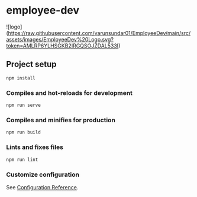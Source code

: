# employee-dev

![logo] (https://raw.githubusercontent.com/varunsundar01/EmployeeDev/main/src/assets/images/EmployeeDev%20Logo.svg?token=AMLRP6YLHSGKB2IRGQSOJZDAL533I)

## Project setup
```
npm install
```

### Compiles and hot-reloads for development
```
npm run serve
```

### Compiles and minifies for production
```
npm run build
```

### Lints and fixes files
```
npm run lint
```

### Customize configuration
See [Configuration Reference](https://cli.vuejs.org/config/).
